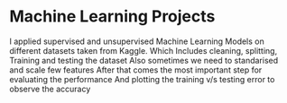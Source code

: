 # Machine Learning Projects
I applied supervised and unsupervised Machine Learning Models on different datasets taken from Kaggle.
Which Includes cleaning, splitting, Training and testing the dataset
Also sometimes we need to standarised and scale few features
After that comes the most important step for evaluating the performance
And plotting the training v/s testing error to observe the accuracy
